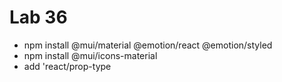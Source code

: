 # Lab 36

- npm install @mui/material @emotion/react @emotion/styled
- npm install @mui/icons-material
- add 'react/prop-type